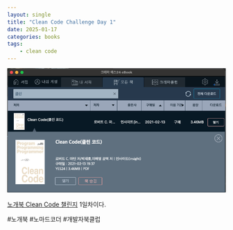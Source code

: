 ```yaml
---
layout: single
title: "Clean Code Challenge Day 1"
date: 2025-01-17
categories: books
tags:
	- clean code
---
```


![CleanCode](/assets/images/Clean-Code-1.png)

[노개북 Clean Code 챌린지](https://nomadcoders.co/c/clean-code/lobby) 1일차이다.

#노개북 #노마드코더 #개발자북클럽

